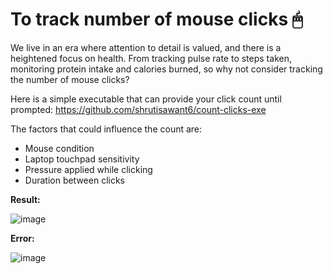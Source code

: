# To track number of mouse clicks 🖱

We live in an era where attention to detail is valued, and there is a heightened focus on health.
From tracking pulse rate to steps taken, monitoring protein intake and calories burned, so why not consider tracking the number of mouse clicks?

Here is a simple executable that can provide your click count until prompted: https://github.com/shrutisawant6/count-clicks-exe 

The factors that could influence the count are:
- Mouse condition
- Laptop touchpad sensitivity
- Pressure applied while clicking
- Duration between clicks

**Result:**

![image](https://github.com/shrutisawant6/count-clicks/assets/140047758/fe336cd9-8ab5-41c3-b47b-89d190760b9a)


**Error:**

![image](https://github.com/shrutisawant6/count-clicks/assets/140047758/5f010d5e-87d8-4abe-a139-3de3f4697367)
